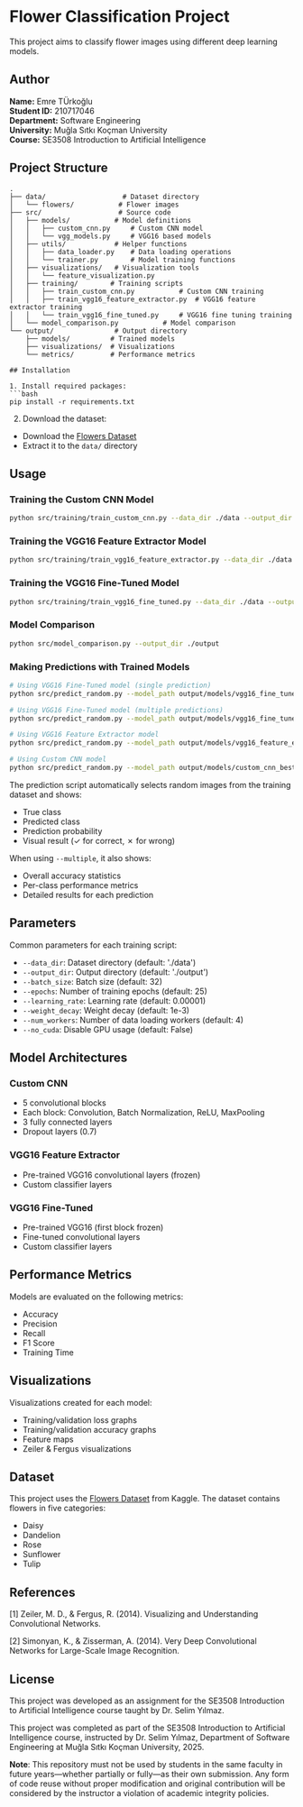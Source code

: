 # Flower Classification Project

This project aims to classify flower images using different deep learning models.

## Author
**Name:** Emre TÜrkoğlu  
**Student ID:** 210717046  
**Department:** Software Engineering  
**University:** Muğla Sıtkı Koçman University  
**Course:** SE3508 Introduction to Artificial Intelligence

## Project Structure

```
.
├── data/                   # Dataset directory
│   └── flowers/           # Flower images
├── src/                   # Source code
│   ├── models/           # Model definitions
│   │   ├── custom_cnn.py     # Custom CNN model
│   │   └── vgg_models.py     # VGG16 based models
│   ├── utils/            # Helper functions
│   │   ├── data_loader.py    # Data loading operations
│   │   └── trainer.py        # Model training functions
│   ├── visualizations/   # Visualization tools
│   │   └── feature_visualization.py
│   ├── training/        # Training scripts
│   │   ├── train_custom_cnn.py           # Custom CNN training
│   │   ├── train_vgg16_feature_extractor.py  # VGG16 feature extractor training
│   │   └── train_vgg16_fine_tuned.py     # VGG16 fine tuning training
│   └── model_comparison.py           # Model comparison
└── output/               # Output directory
    ├── models/          # Trained models
    ├── visualizations/  # Visualizations
    └── metrics/         # Performance metrics

## Installation

1. Install required packages:
```bash
pip install -r requirements.txt
```

2. Download the dataset:
- Download the [Flowers Dataset](https://www.kaggle.com/datasets/imsparsh/flowers-dataset/data)
- Extract it to the `data/` directory

## Usage

### Training the Custom CNN Model
```bash
python src/training/train_custom_cnn.py --data_dir ./data --output_dir ./output --batch_size 64 --epochs 35
```

### Training the VGG16 Feature Extractor Model
```bash
python src/training/train_vgg16_feature_extractor.py --data_dir ./data --output_dir ./output --batch_size 64 --epochs 35
```

### Training the VGG16 Fine-Tuned Model
```bash
python src/training/train_vgg16_fine_tuned.py --data_dir ./data --output_dir ./output --batch_size 64 --epochs 35
```

### Model Comparison
```bash
python src/model_comparison.py --output_dir ./output
```

### Making Predictions with Trained Models
```bash
# Using VGG16 Fine-Tuned model (single prediction)
python src/predict_random.py --model_path output/models/vgg16_fine_tuned_best.pth --model_type vgg16_fine_tuned

# Using VGG16 Fine-Tuned model (multiple predictions)
python src/predict_random.py --model_path output/models/vgg16_fine_tuned_best.pth --model_type vgg16_fine_tuned --multiple --num_predictions 20

# Using VGG16 Feature Extractor model
python src/predict_random.py --model_path output/models/vgg16_feature_extractor_best.pth --model_type vgg16_feature_extractor

# Using Custom CNN model
python src/predict_random.py --model_path output/models/custom_cnn_best.pth --model_type custom_cnn
```

The prediction script automatically selects random images from the training dataset and shows:
- True class
- Predicted class
- Prediction probability
- Visual result (✓ for correct, ✗ for wrong)

When using `--multiple`, it also shows:
- Overall accuracy statistics
- Per-class performance metrics
- Detailed results for each prediction

## Parameters

Common parameters for each training script:

- `--data_dir`: Dataset directory (default: './data')
- `--output_dir`: Output directory (default: './output')
- `--batch_size`: Batch size (default: 32)
- `--epochs`: Number of training epochs (default: 25)
- `--learning_rate`: Learning rate (default: 0.00001)
- `--weight_decay`: Weight decay (default: 1e-3)
- `--num_workers`: Number of data loading workers (default: 4)
- `--no_cuda`: Disable GPU usage (default: False)

## Model Architectures

### Custom CNN
- 5 convolutional blocks
- Each block: Convolution, Batch Normalization, ReLU, MaxPooling
- 3 fully connected layers
- Dropout layers (0.7)

### VGG16 Feature Extractor
- Pre-trained VGG16 convolutional layers (frozen)
- Custom classifier layers

### VGG16 Fine-Tuned
- Pre-trained VGG16 (first block frozen)
- Fine-tuned convolutional layers
- Custom classifier layers

## Performance Metrics

Models are evaluated on the following metrics:
- Accuracy
- Precision
- Recall
- F1 Score
- Training Time

## Visualizations

Visualizations created for each model:
- Training/validation loss graphs
- Training/validation accuracy graphs
- Feature maps
- Zeiler & Fergus visualizations

## Dataset

This project uses the [Flowers Dataset](https://www.kaggle.com/datasets/imsparsh/flowers-dataset/data) from Kaggle. The dataset contains flowers in five categories:

- Daisy
- Dandelion
- Rose
- Sunflower
- Tulip

## References

[1] Zeiler, M. D., & Fergus, R. (2014). Visualizing and Understanding Convolutional Networks.

[2] Simonyan, K., & Zisserman, A. (2014). Very Deep Convolutional Networks for Large-Scale Image Recognition.

## License

This project was developed as an assignment for the SE3508 Introduction to Artificial Intelligence course taught by Dr. Selim Yılmaz.

This project was completed as part of the SE3508 Introduction to Artificial Intelligence course, instructed by Dr. Selim Yılmaz, Department of Software Engineering at Muğla Sıtkı Koçman University, 2025.

**Note**: This repository must not be used by students in the same faculty in future years—whether partially or fully—as their own submission. Any form of code reuse without proper modification and original contribution will be considered by the instructor a violation of academic integrity policies.
